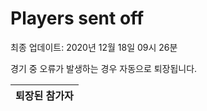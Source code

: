 # Players sent off
최종 업데이트: 2020년 12월 18일 09시 26분


경기 중 오류가 발생하는 경우 자동으로 퇴장됩니다.


| 퇴장된 참가자 |
|:---:|